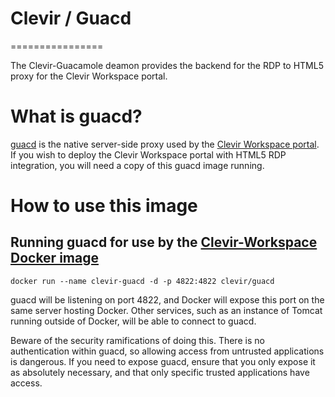 # Clevir / Guacd
================

The Clevir-Guacamole deamon provides the backend for the RDP to HTML5 proxy for the Clevir Workspace portal.

What is guacd?
==============

[guacd](https://github.com/glyptodon/guacamole-server/) is the native
server-side proxy used by the [Clevir Workspace portal](http://www.clevirsolutions.com/).
If you wish to deploy the Clevir Workspace portal with HTML5 RDP integration, you will need a
copy of this guacd image running.

How to use this image
=====================

Running guacd for use by the [Clevir-Workspace Docker image](https://registry.hub.docker.com/u/clevir/workspace/)
-----------------------------------------------------

    docker run --name clevir-guacd -d -p 4822:4822 clevir/guacd

guacd will be listening on port 4822, and Docker will expose this port on the
same server hosting Docker. Other services, such as an instance of Tomcat
running outside of Docker, will be able to connect to guacd.

Beware of the security ramifications of doing this. There is no authentication
within guacd, so allowing access from untrusted applications is dangerous. If
you need to expose guacd, ensure that you only expose it as absolutely
necessary, and that only specific trusted applications have access. 

